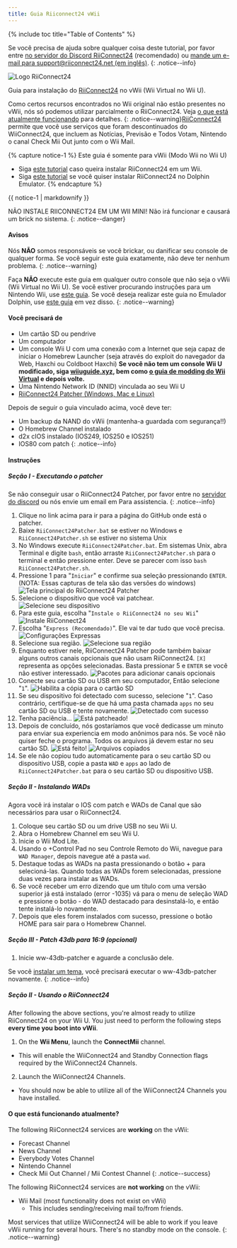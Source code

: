 ```yaml
---
title: Guia Riiconnect24 vWii
---
```


{% include toc title="Table of Contents" %}

Se você precisa de ajuda sobre qualquer coisa deste tutorial, por favor entre [no servidor do Discord RiiConnect24](https://discord.gg/rc24) (recomendado) ou [mande um e-mail para support@riiconnect24.net (em inglês)](mailto:support@riiconnect24.net).
{: .notice--info}

![Logo RiiConnect24](/images/WiiRC24Logo.jpg)

Guia para instalação do [RiiConnect24](https://rc24.xyz) no vWii (Wii Virtual no Wii U).

Como certos recursos encontrados no Wii original não estão presentes no vWii, nós só podemos utilizar parcialmente o RiiConnect24. Veja [o que está atualmente funcionando](#whats-currently-working) para detalhes.
{: .notice--warning}[RiiConnect24](https://rc24.xyz/) permite que você use serviços que foram descontinuados do WiiConnect24, que incluem as Notícias, Previsão e Todos Votam, Nintendo o canal Check Mii Out junto com o Wii Mail.

{% capture notice-1 %}
Este guia é somente para vWii (Modo Wii no Wii U)

- Siga [este tutorial](riiconnect24-wii) caso queira instalar RiiConnect24 em um Wii.
- Siga [este tutorial](riiconnect24-dolphin) se você quiser instalar RiiConnect24 no Dolphin Emulator.
{% endcapture %}

<div class="notice--warning">{{ notice-1 | markdownify }}</div>

NÃO INSTALE RIICONNECT24 EM UM WII MINI! Não irá funcionar e causará um brick no sistema.
{: .notice--danger}

#### Avisos

Nós **NÃO** somos responsáveis se você brickar, ou danificar seu console de qualquer forma. Se você seguir este guia exatamente, não deve ter nenhum problema.
{: .notice--warning}

Faça **NÃO** execute este guia em qualquer outro console que não seja o vWii (Wii Virtual no Wii U). Se você estiver procurando instruções para um Nintendo Wii, use [este guia](riiconnect24). Se você deseja realizar este guia no Emulador Dolphin, use [este guia](riiconnect24-dolphin) em vez disso.
{: .notice--warning}

#### Você precisará de

* Um cartão SD ou pendrive
* Um computador
* Um console Wii U com uma conexão com a Internet que seja capaz de iniciar o Homebrew Launcher (seja através do exploit do navegador da Web, Haxchi ou Coldboot Haxchi) **Se você não tem um console Wii U modificado, siga [wiiuguide.xyz](https://wiiuguide.xyz), bem como [o guia de modding do Wii Virtual](https://wiiuguide.xyz/#/vwii-modding) e depois volte.**
* Uma Nintendo Network ID (NNID) vinculada ao seu Wii U
* [RiiConnect24 Patcher (Windows, Mac e Linux)](https://github.com/RiiConnect24/RiiConnect24-Patcher/releases)

Depois de seguir o guia vinculado acima, você deve ter:
* Um backup da NAND do vWii (mantenha-a guardada com segurança!!)
* O Homebrew Channel instalado
* d2x cIOS instalado (IOS249, IOS250 e IOS251)
* IOS80 com patch
{: .notice--info}

#### Instruções

##### Seção I - Executando o patcher

Se não conseguir usar o RiiConnect24 Patcher, por favor entre no [ servidor do discord](https://discord.gg/rc24) ou nós envie um email em[](mailto:support@riiconnect24.net) Para assistencia.
{: .notice--info}

1. Clique no link acima para ir para a página do GitHub onde está o patcher.
2. Baixe `RiiConnect24Patcher.bat` se estiver no Windows e `RiiConnect24Patcher.sh` se estiver no sistema Unix
3. No Windows execute `RiiConnect24Patcher.bat`. Em sistemas Unix, abra Terminal e digite `bash`, então arraste `RiiConnect24Patcher.sh` para o terminal e então pressione enter. Deve se parecer com isso `bash RiiConnect24Patcher.sh`.
4. Pressione 1 para "`Iniciar`" e confirme sua seleção pressionando `ENTER`. (NOTA: Essas capturas de tela são das versões do windows) ![Tela principal do RiiConnect24 Patcher](/images/RC24_Patcher/1.JPG)
5. Selecione o dispositivo que você vai patchear. ![Selecione seu dispositivo](/images/RC24_Patcher/2.JPG)
6. Para este guia, escolha "`Instale o RiiConnect24 no seu Wii`" ![Instale RiiConnect24](/images/RC24_Patcher/3.JPG)
7. Escolha "`Express (Recomendado)`". Ele vai te dar tudo que você precisa. ![Configurações Expressas](/images/RC24_Patcher/4.JPG)
8. Selecione sua região. ![Selecione sua região](/images/RC24_Patcher/5.JPG)
9. Enquanto estiver nele, RiiConnect24 Patcher pode também baixar alguns outros canais opcionais que não usam RiiConnect24. `[X]` representa as opções selecionadas. Basta pressionar 5 e `ENTER` se você não estiver interessado. ![Pacotes para adicionar canais opcionais](/images/RC24_Patcher/6.JPG)
10. Conecte seu cartão SD ou USB em seu computador, Então selecione "`1`". ![Habilita a cópia para o cartão SD](/images/RC24_Patcher/7.JPG)
11. Se seu dispositivo foi detectado com sucesso, selecione "`1`". Caso contrário, certifique-se de que há uma pasta chamada `apps` no seu cartão SD ou USB e tente novamente. ![Detectado com sucesso](/images/RC24_Patcher/8.JPG)
12. Tenha paciência... ![Está patcheado!](/images/RC24_Patcher/9.JPG)
13. Depois de concluído, nós gostaríamos que você dedicasse um minuto para enviar sua experiencia em modo anônimos para nós.  Se você não quiser feche o programa. Todos os arquivos já devem estar no seu cartão SD. ![Está feito!](/images/RC24_Patcher/10.JPG) ![Arquivos copiados](/images/RC24_Patcher/11.PNG)
14. Se ele não copiou tudo automaticamente para o seu cartão SD ou dispositivo USB, copie a pasta `WAD` e `apps` ao lado de `RiiConnect24Patcher.bat` para o seu cartão SD ou dispositivo USB.

##### Seção II - Instalando WADs

Agora você irá instalar o IOS com patch e WADs de Canal que são necessários para usar o RiiConnect24.

1. Coloque seu cartão SD ou um drive USB no seu Wii U.
2. Abra o Homebrew Channel em seu Wii U.
3. Inicie o Wii Mod Lite.
4. Usando o +Control Pad no seu Controle Remoto do Wii, navegue para `WAD Manager`, depois navegue até a pasta `wad`.
5. Destaque todas as WADs na pasta pressionando o botão + para selecioná-las. Quando todas as WADs forem selecionadas, pressione duas vezes para instalar as WADs.
6. Se você receber um erro dizendo que um título com uma versão superior já está instalado (error -1035) vá para o menu de seleção WAD e pressione o botão - do WAD destacado para desinstalá-lo, e então tente instalá-lo novamente.
7. Depois que eles forem instalados com sucesso, pressione o botão HOME para sair para o Homebrew Channel.

##### Seção III - Patch 43db para 16:9 (opcional)

1. Inicie ww-43db-patcher e aguarde a conclusão dele.

Se você [instalar um tema](/themes-vwii), você precisará executar o ww-43db-patcher novamente.
{: .notice--info}

##### Seção II - Usando o RiiConnect24

After following the above sections, you're almost ready to utilize RiiConnect24 on your Wii U. You just need to perform the following steps **every time you boot into vWii**.

1. On the **Wii Menu**, launch the **ConnectMii** channel.
* This will enable the WiiConnect24 and Standby Connection flags required by the WiiConnect24 Channels.
2. Launch the WiiConnect24 Channels.
* You should now be able to utilize all of the WiiConnect24 Channels you have installed.

#### O que está funcionando atualmente?
The following RiiConnect24 services are **working** on the vWii:
* Forecast Channel
* News Channel
* Everybody Votes Channel
* Nintendo Channel
* Check Mii Out Channel / Mii Contest Channel
{: .notice--success}

The following RiiConnect24 services are **not working** on the vWii:
* Wii Mail (most functionality does not exist on vWii)
    * This includes sending/receiving mail to/from friends.

Most services that utilize WiiConnect24 will be able to work if you leave vWii running for several hours. There's no standby mode on the console.
{: .notice--warning}
